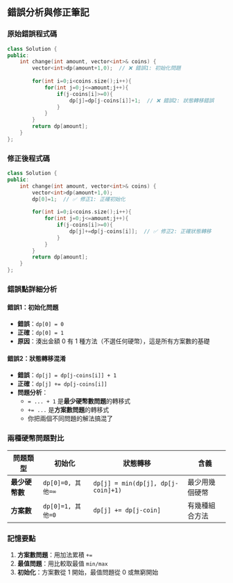 ## 錯誤分析與修正筆記

### 原始錯誤程式碼
```cpp
class Solution {
public:
    int change(int amount, vector<int>& coins) {
        vector<int>dp(amount+1,0);  // ❌ 錯誤1: 初始化問題
        
        for(int i=0;i<coins.size();i++){
            for(int j=0;j<=amount;j++){
                if(j-coins[i]>=0){
                    dp[j]=dp[j-coins[i]]+1;  // ❌ 錯誤2: 狀態轉移錯誤
                }
            }
        }
        return dp[amount];
    }
};
```

### 修正後程式碼
```cpp
class Solution {
public:
    int change(int amount, vector<int>& coins) {
        vector<int>dp(amount+1,0);
        dp[0]=1;  // ✅ 修正1: 正確初始化
        
        for(int i=0;i<coins.size();i++){
            for(int j=0;j<=amount;j++){
                if(j-coins[i]>=0){
                    dp[j]+=dp[j-coins[i]];  // ✅ 修正2: 正確狀態轉移
                }
            }
        }
        return dp[amount];
    }
};
```

### 錯誤點詳細分析

#### 錯誤1：初始化問題
- **錯誤**：`dp[0] = 0`
- **正確**：`dp[0] = 1`
- **原因**：湊出金額 0 有 1 種方法（不選任何硬幣），這是所有方案數的基礎

#### 錯誤2：狀態轉移混淆
- **錯誤**：`dp[j] = dp[j-coins[i]] + 1`
- **正確**：`dp[j] += dp[j-coins[i]]`
- **問題分析**：
  - `= ... + 1` 是**最少硬幣數問題**的轉移式
  - `+= ...` 是**方案數問題**的轉移式
  - 你把兩個不同問題的解法搞混了

### 兩種硬幣問題對比

| 問題類型 | 初始化 | 狀態轉移 | 含義 |
|---------|--------|----------|------|
| **最少硬幣數** | `dp[0]=0, 其他=∞` | `dp[j] = min(dp[j], dp[j-coin]+1)` | 最少用幾個硬幣 |
| **方案數** | `dp[0]=1, 其他=0` | `dp[j] += dp[j-coin]` | 有幾種組合方法 |

### 記憶要點
1. **方案數問題**：用加法累積 `+=`
2. **最值問題**：用比較取最值 `min/max`
3. **初始化**：方案數從 1 開始，最值問題從 0 或無窮開始
